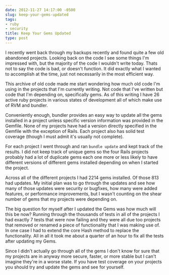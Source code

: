 ```yaml
---
date: 2012-11-27 14:17:00 -0500
slug: keep-your-gems-updated
tags:
- ruby
- security
title: Keep Your Gems Updated
type: post
---
```


I recently went back through my backups recently and found quite a few old
abandoned projects. Looking back on the code I see some things I'm impressed
with, but the majority of the code I wouldn't write today. Thats not to say the
code is bad, or doesn't function. It did exactly what I wanted to accomplish at
the time, just not necessarily in the most efficient way.

This archive of old code made me start wondering how much old code I'm using in
the projects that I'm currently writing. Not code that I've written but code
that I'm depending on, specifically gems. As of this writing I have 26 active
ruby projects in various states of development all of which make use of RVM and
bundler.

Conveniently enough, bundler provides an easy way to update all the gems
installed in a project unless specific version information was provided in the
Gemfile. None of my projects have had a version directly specified in the
Gemfile with the exception of Rails. Each project also has solid test coverage
(though I must admit it's usually not complete).

For each project I went through and ran `bundle update` and kept track of the
results. I did not keep track of unique gems so the four Rails projects
probably had a lot of duplicate gems each one more or less likely to have
different versions of different gems installed depending on when I started the
project.

Across all of the different projects I had 2214 gems installed. Of those 813
had updates. My initial plan was to go through the updates and see how many of
those updates were security or bugfixes, how many were added features, or
performance improvements, but I wasn't counting on the shear number of gems
that my projects were depending on.

The big question for myself after I updated the Gems was how much will this be
now? Running through the thousands of tests in all of the projects I had
exactly 7 tests that were now failing and they were all due too projects that
removed or renamed a piece of functionality that I was making use of. In one
case I had to extend the core Hash method to replace the functionality. All in
all it took me about a quarter of an hour to fix all the tests after updating
my Gems.

Since I didn't actually go through all of the gems I don't know for sure that
my projects are in anyway more secure, faster, or more stable but I can't
imagine they're in a worse state. If you have test coverage on your projects
you should try and update the gems and see for yourself.
